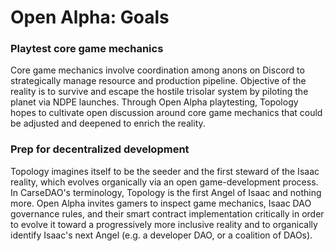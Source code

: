 # Open Alpha: Goals

### Playtest core game mechanics
Core game mechanics involve coordination among anons on Discord to strategically manage resource and production pipeline. Objective of the reality is to survive and escape the hostile trisolar system by piloting the planet via NDPE launches. Through Open Alpha playtesting, Topology hopes to cultivate open discussion around core game mechanics that could be adjusted and deepened to enrich the reality.

### Prep for decentralized development
Topology imagines itself to be the seeder and the first steward of the Isaac reality, which evolves organically via an open game-development process. In CarseDAO's terminology, Topology is the first Angel of Isaac and nothing more. Open Alpha invites gamers to inspect game mechanics, Isaac DAO governance rules, and their smart contract implementation critically in order to evolve it toward a progressively more inclusive reality and to organically identify Isaac's next Angel (e.g. a developer DAO, or a coalition of DAOs).
